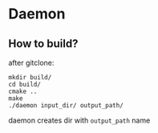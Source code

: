 # Daemon 

## How to build?
after gitclone:
```
mkdir build/
cd build/
cmake ..
make
./daemon input_dir/ output_path/
```

daemon creates dir with ```output_path``` name
